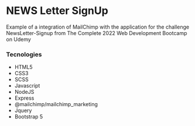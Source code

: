 # NEWS Letter SignUp

Example of a integration of MailChimp with the application for the challenge NewsLetter-Signup from The Complete 2022 Web Development Bootcamp on Udemy

### Tecnologies
- HTML5
- CSS3
- SCSS
- Javascript
- NodeJS
- Express
- @mailchimp/mailchimp_marketing
- Jquery
- Bootstrap 5